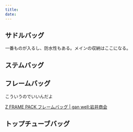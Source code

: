 ```yaml
---
title: 
date:
---
```


## サドルバッグ

一番ものが入るし、防水性もある。メインの収納はここになる。

## ステムバッグ

## フレームバッグ

こういうのでいいんだよ

[Z FRAME PACK フレームバッグ | gan well:岩井商会](https://www.iwaishokai.com/product/node/2153)

## トップチューブバッグ


